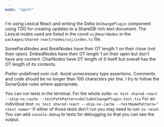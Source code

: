 ```yaml
---
mode: "agent"
---
```


I'm using Lexical React and writing the Delta `OnChangePlugin` component using TDD for creating updates to a ShareDB rich-text document.
The Lexical nodes used are listed in the const `usjReactNodes` in the `packages/shared-react/nodes/usj/index.ts` file.

SomeParaNodes and BookNodes have their OT length 1 on their close (not their open).
EmbedNodes have their OT length 1 on their open but don't have any content.
CharNodes have OT length of 0 itself but overall has the OT length of its contents.

Prefer undefined over null.
Avoid unnecessary type assertions.
Comments and code should be no longer than 100 characters per line.
I try to follow the SonarQube rules where appropriate.

You can run tests in the terminal.
For the whole suite:
`nx test shared-react --skip-nx-cache --testPathPattern=DeltaOnChangePlugin.test.tsx`
For an individual test:
`nx test shared-react --skip-nx-cache --testNamePattern="<test name>"`
If either of those tests don't run you may need to run:
`nx reset`
You can add `console.debug` to tests for debugging so that you can see the output.
